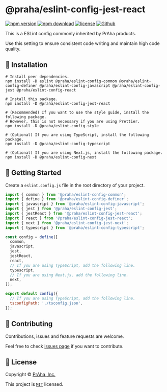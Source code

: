 # @praha/eslint-config-jest-react

[![npm version](https://badge.fury.io/js/@praha%2Feslint-config-jest-react.svg)](https://www.npmjs.com/package/@praha/eslint-config-jest-react)
[![npm download](https://img.shields.io/npm/dm/@praha/eslint-config-jest-react.svg)](https://www.npmjs.com/package/@praha/eslint-config-jest-react)
[![license](https://img.shields.io/badge/License-MIT-green.svg)](https://github.com/praha-inc/eslint-config/blob/main/packages/jest-react/LICENSE)
[![Github](https://img.shields.io/github/followers/praha-inc?label=Follow&logo=github&style=social)](https://github.com/orgs/praha-inc/followers)

This is a ESLint config commonly inherited by PrAha products.

Use this setting to ensure consistent code writing and maintain high code quality.

## 🚀 Installation

```shell
# Install peer dependencies.
npm install -D eslint @praha/eslint-config-common @praha/eslint-config-definer @praha/eslint-config-javascript @praha/eslint-config-jest @praha/eslint-config-react

# Install this package.
npm install -D @praha/eslint-config-jest-react

# (Recommended) If you want to use the style guide, install the following package.
# However, this is not necessary if you are using Prettier.
npm install -D @praha/eslint-config-style

# (Optional) If you are using TypeScript, install the following package.
npm install -D @praha/eslint-config-typescript

# (Optional) If you are using Next.js, install the following package.
npm install -D @praha/eslint-config-next
```

## 👏 Getting Started

Create a `eslint.config.js` file in the root directory of your project.

```js
import { common } from '@praha/eslint-config-common';
import { define } from '@praha/eslint-config-definer';
import { javascript } from '@praha/eslint-config-javascript';
import { jest } from '@praha/eslint-config-jest';
import { jestReact } from '@praha/eslint-config-jest-react';
import { react } from '@praha/eslint-config-jest-react';
import { next } from '@praha/eslint-config-jest-next';
import { typescript } from '@praha/eslint-config-typescript';

const config = define([
  common,
  javascript,
  jest,
  jestReact,
  react,
  // If you are using TypeScript, add the following line.
  typescript,
  // If you are using Next.js, add the following line.
  next,
]);

export default config({
  // If you are using TypeScript, add the following line.
  tsconfigPath: './tsconfig.json',
});
```

## 🤝 Contributing

Contributions, issues and feature requests are welcome.

Feel free to check [issues page](https://github.com/praha-inc/eslint-config/issues) if you want to contribute.

## 📝 License

Copyright © [PrAha, Inc.](https://www.praha-inc.com/)

This project is [```MIT```](https://github.com/praha-inc/eslint-config/blob/main/packages/jest-react/LICENSE) licensed.
